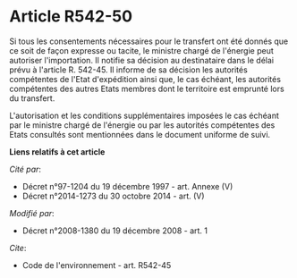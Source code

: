 # Article R542-50

Si tous les consentements nécessaires pour le transfert ont été donnés que ce soit de façon expresse ou tacite, le ministre
chargé de l'énergie peut autoriser l'importation. Il notifie sa décision au destinataire dans le délai prévu à l'article R.
542-45. Il informe de sa décision les autorités compétentes de l'Etat d'expédition ainsi que, le cas échéant, les autorités
compétentes des autres Etats membres dont le territoire est emprunté lors du transfert.

L'autorisation et les conditions supplémentaires imposées le cas échéant par le ministre chargé de l'énergie ou par les
autorités compétentes des Etats consultés sont mentionnées dans le document uniforme de suivi.

**Liens relatifs à cet article**

_Cité par_:

  - Décret n°97-1204 du 19 décembre 1997 - art. Annexe (V)
  - Décret n°2014-1273 du 30 octobre 2014 - art. (V)

_Modifié par_:

  - Décret n°2008-1380 du 19 décembre 2008 - art. 1

_Cite_:

  - Code de l'environnement - art. R542-45

